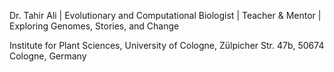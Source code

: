 Dr. Tahir Ali | Evolutionary and Computational Biologist | Teacher & Mentor | Exploring Genomes, Stories, and Change

Institute for Plant Sciences, University of Cologne, Zülpicher Str. 47b, 50674 Cologne, Germany

